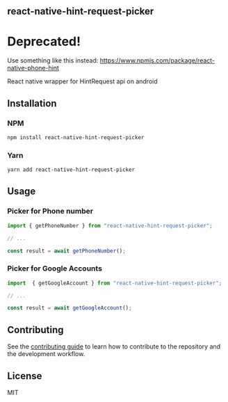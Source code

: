 ## react-native-hint-request-picker

# Deprecated!

Use something like this instead: https://www.npmjs.com/package/react-native-phone-hint




React native wrapper for HintRequest api on android

## Installation

### NPM
```sh
npm install react-native-hint-request-picker
```

### Yarn
```sh
yarn add react-native-hint-request-picker
```

## Usage

### Picker for Phone number
```js
import { getPhoneNumber } from "react-native-hint-request-picker";

// ...

const result = await getPhoneNumber();
```

### Picker for Google Accounts
```js
import  { getGoogleAccount } from "react-native-hint-request-picker";

// ...

const result = await getGoogleAccount();
```

## Contributing

See the [contributing guide](CONTRIBUTING.md) to learn how to contribute to the repository and the development workflow.

## License

MIT
